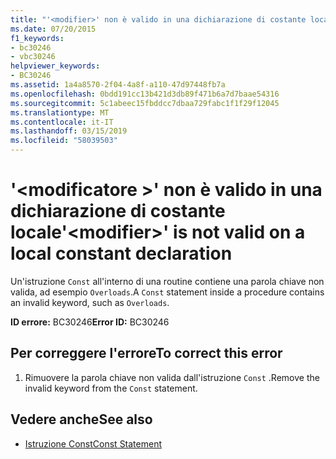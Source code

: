 ```yaml
---
title: "'<modifier>' non è valido in una dichiarazione di costante locale"
ms.date: 07/20/2015
f1_keywords:
- bc30246
- vbc30246
helpviewer_keywords:
- BC30246
ms.assetid: 1a4a8570-2f04-4a8f-a110-47d97448fb7a
ms.openlocfilehash: 0bdd191cc13b421d3db89f471b6a7d7baae54316
ms.sourcegitcommit: 5c1abeec15fbddcc7dbaa729fabc1f1f29f12045
ms.translationtype: MT
ms.contentlocale: it-IT
ms.lasthandoff: 03/15/2019
ms.locfileid: "58039503"
---
```

# <a name="modifier-is-not-valid-on-a-local-constant-declaration"></a><span data-ttu-id="d2371-102">'\<modificatore >' non è valido in una dichiarazione di costante locale</span><span class="sxs-lookup"><span data-stu-id="d2371-102">'\<modifier>' is not valid on a local constant declaration</span></span>
<span data-ttu-id="d2371-103">Un'istruzione `Const` all'interno di una routine contiene una parola chiave non valida, ad esempio `Overloads`.</span><span class="sxs-lookup"><span data-stu-id="d2371-103">A `Const` statement inside a procedure contains an invalid keyword, such as `Overloads`.</span></span>  
  
 <span data-ttu-id="d2371-104">**ID errore:** BC30246</span><span class="sxs-lookup"><span data-stu-id="d2371-104">**Error ID:** BC30246</span></span>  
  
## <a name="to-correct-this-error"></a><span data-ttu-id="d2371-105">Per correggere l'errore</span><span class="sxs-lookup"><span data-stu-id="d2371-105">To correct this error</span></span>  
  
1.  <span data-ttu-id="d2371-106">Rimuovere la parola chiave non valida dall'istruzione `Const` .</span><span class="sxs-lookup"><span data-stu-id="d2371-106">Remove the invalid keyword from the `Const` statement.</span></span>  
  
## <a name="see-also"></a><span data-ttu-id="d2371-107">Vedere anche</span><span class="sxs-lookup"><span data-stu-id="d2371-107">See also</span></span>

- [<span data-ttu-id="d2371-108">Istruzione Const</span><span class="sxs-lookup"><span data-stu-id="d2371-108">Const Statement</span></span>](../../visual-basic/language-reference/statements/const-statement.md)
